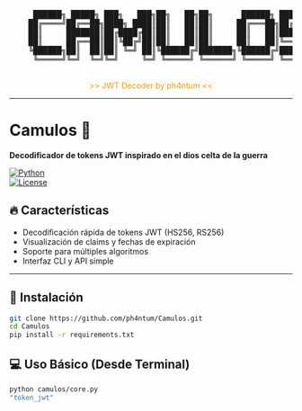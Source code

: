 <p align="center">
  <pre align="center">
     ██████╗ █████╗ ███╗   ███╗██╗   ██╗██╗      ██████╗ ███████╗
    ██╔════╝██╔══██╗████╗ ████║██║   ██║██║     ██╔═══██╗██╔════╝
    ██║     ███████║██╔████╔██║██║   ██║██║     ██║   ██║███████╗
    ██║     ██╔══██║██║╚██╔╝██║██║   ██║██║     ██║   ██║╚════██║
    ╚██████╗██║  ██║██║ ╚═╝ ██║╚██████╔╝███████╗╚██████╔╝███████║
     ╚═════╝╚═╝  ╚═╝╚═╝     ╚═╝ ╚═════╝ ╚══════╝ ╚═════╝ ╚══════╝
  </pre>
  <p align="center"><font color="#f39c12">>> JWT Decoder by ph4ntum <<</font></p>
</p>

---

# Camulos 🏺  
**Decodificador de tokens JWT inspirado en el dios celta de la guerra**  

[![Python](https://img.shields.io/badge/Python-3.8+-blue.svg)](https://www.python.org/)  
[![License](https://img.shields.io/badge/License-MIT-green.svg)](LICENSE)  

## 🔥 Características  
- Decodificación rápida de tokens JWT (HS256, RS256)  
- Visualización de claims y fechas de expiración  
- Soporte para múltiples algoritmos  
- Interfaz CLI y API simple  

---

## 🚀 Instalación  
```bash  
git clone https://github.com/ph4ntum/Camulos.git  
cd Camulos  
pip install -r requirements.txt
```

## 💻 Uso Básico (Desde Terminal)
```bash  
python camulos/core.py
"token_jwt"
```
